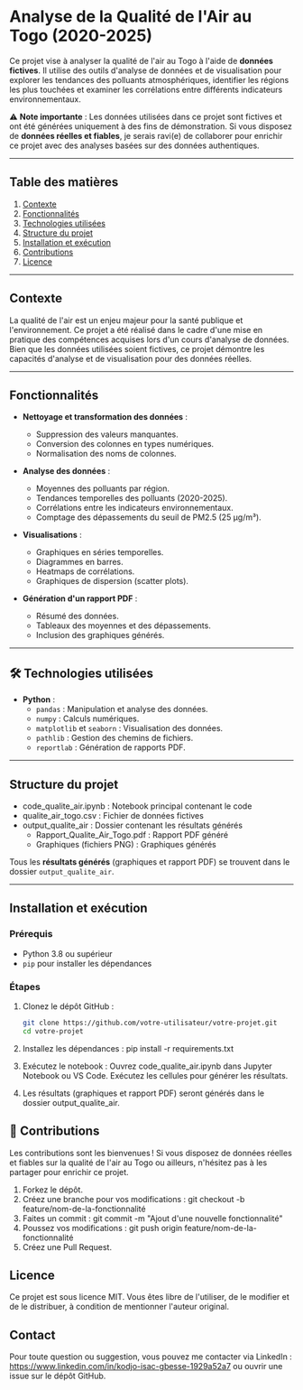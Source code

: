 # Analyse de la Qualité de l'Air au Togo (2020-2025) 

Ce projet vise à analyser la qualité de l'air au Togo à l'aide de **données fictives**. Il utilise des outils d'analyse de données et de visualisation pour explorer les tendances des polluants atmosphériques, identifier les régions les plus touchées et examiner les corrélations entre différents indicateurs environnementaux.

⚠️ **Note importante** : Les données utilisées dans ce projet sont fictives et ont été générées uniquement à des fins de démonstration. Si vous disposez de **données réelles et fiables**, je serais ravi(e) de collaborer pour enrichir ce projet avec des analyses basées sur des données authentiques.

---

## Table des matières
1. [Contexte](#contexte)
2. [Fonctionnalités](#fonctionnalités)
3. [Technologies utilisées](#technologies-utilisées)
4. [Structure du projet](#structure-du-projet)
5. [Installation et exécution](#installation-et-exécution)
6. [Contributions](#contributions)
7. [Licence](#licence)

---

##  Contexte

La qualité de l'air est un enjeu majeur pour la santé publique et l'environnement. Ce projet a été réalisé dans le cadre d'une mise en pratique 
des compétences acquises lors d'un cours d'analyse de données. Bien que les données utilisées soient fictives, ce projet démontre les capacités d'analyse et 
de visualisation pour des données réelles.

---

##  Fonctionnalités

- **Nettoyage et transformation des données** :
  - Suppression des valeurs manquantes.
  - Conversion des colonnes en types numériques.
  - Normalisation des noms de colonnes.

- **Analyse des données** :
  - Moyennes des polluants par région.
  - Tendances temporelles des polluants (2020-2025).
  - Corrélations entre les indicateurs environnementaux.
  - Comptage des dépassements du seuil de PM2.5 (25 µg/m³).

- **Visualisations** :
  - Graphiques en séries temporelles.
  - Diagrammes en barres.
  - Heatmaps de corrélations.
  - Graphiques de dispersion (scatter plots).

- **Génération d'un rapport PDF** :
  - Résumé des données.
  - Tableaux des moyennes et des dépassements.
  - Inclusion des graphiques générés.

---

## 🛠️ Technologies utilisées

- **Python** :
  - `pandas` : Manipulation et analyse des données.
  - `numpy` : Calculs numériques.
  - `matplotlib` et `seaborn` : Visualisation des données.
  - `pathlib` : Gestion des chemins de fichiers.
  - `reportlab` : Génération de rapports PDF.

---

##  Structure du projet

* code_qualite_air.ipynb : Notebook principal contenant le code
* qualite_air_togo.csv : Fichier de données fictives
* output_qualite_air : Dossier contenant les résultats générés
  - Rapport_Qualite_Air_Togo.pdf : Rapport PDF généré
  - Graphiques (fichiers PNG) : Graphiques générés 


Tous les **résultats générés** (graphiques et rapport PDF) se trouvent dans le dossier `output_qualite_air`.

---

##  Installation et exécution

### Prérequis
- Python 3.8 ou supérieur
- `pip` pour installer les dépendances

### Étapes

1. Clonez le dépôt GitHub :
   ```bash
   git clone https://github.com/votre-utilisateur/votre-projet.git
   cd votre-projet

2. Installez les dépendances :
pip install -r requirements.txt

3. Exécutez le notebook :
Ouvrez code_qualite_air.ipynb dans Jupyter Notebook ou VS Code.
Exécutez les cellules pour générer les résultats.

4. Les résultats (graphiques et rapport PDF) seront générés dans le dossier output_qualite_air.


## 🤝 Contributions
Les contributions sont les bienvenues ! Si vous disposez de données réelles et fiables sur la qualité de l'air au Togo ou ailleurs, n'hésitez pas à les partager pour enrichir ce projet.

1. Forkez le dépôt.
2. Créez une branche pour vos modifications : git checkout -b feature/nom-de-la-fonctionnalité
3. Faites un commit : git commit -m "Ajout d'une nouvelle fonctionnalité"
4. Poussez vos modifications : git push origin feature/nom-de-la-fonctionnalité
5. Créez une Pull Request.

## Licence
Ce projet est sous licence MIT. Vous êtes libre de l'utiliser, de le modifier et de le distribuer, à condition de mentionner l'auteur original.

## Contact
Pour toute question ou suggestion, vous pouvez me contacter via LinkedIn : https://www.linkedin.com/in/kodjo-isac-gbesse-1929a52a7
ou ouvrir une issue sur le dépôt GitHub.

